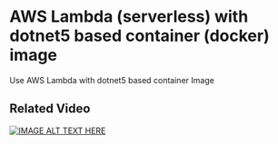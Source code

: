 # AWS Lambda (serverless) with dotnet5 based container (docker) image 
Use AWS Lambda with dotnet5 based container Image




## Related Video
[![IMAGE ALT TEXT HERE](https://img.youtube.com/vi/6UcNZgn0foA.jpg)](https://www.youtube.com/watch?v=6UcNZgn0foA)
